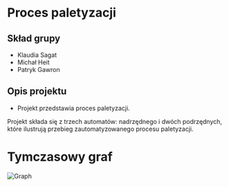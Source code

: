 # Proces paletyzacji
## Skład grupy
* Klaudia Sagat
* Michał Heit
* Patryk Gawron

## Opis projektu

- Projekt przedstawia proces paletyzacji. 

Projekt składa się z trzech automatów: nadrzędnego i dwóch podrzędnych, które ilustrują przebieg zautomatyzowanego procesu paletyzacji.

# Tymczasowy graf
![Graph](https://github.com/patrykGawron/TSWR_projekt/blob/master/diagrams.png)

